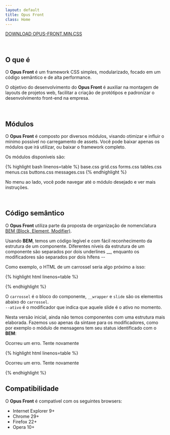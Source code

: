 ```yaml
---
layout: default
title: Opus Front
class: Home
---
```


<a href="https://raw.githubusercontent.com/andreloureiro/opus-front/master/build/opus-front.min.css" class="download-all" download="opus-front.min.css">DOWNLOAD OPUS-FRONT.MIN.CSS</a>

<br>

## O que é

O __Opus Front__ é um framework CSS simples, modularizado, focado em um código semântico e de alta performance.

O objetivo do desenvolvimento do __Opus Front__ é auxiliar na montagem de layouts de projetos web, facilitar a criação de protótipos e padronizar o desenvolvimento front-end na empresa.

<br>

## Módulos

O __Opus Front__ é composto por diversos módulos, visando otimizar e influir o mínimo possível no carregamento de assets. Você pode baixar apenas os módulos que irá utilizar, ou baixar o framework completo.

Os módulos disponíveis são:

{% highlight bash linenos=table %}
base.css
grid.css
forms.css
tables.css
menus.css
buttons.css
messages.css
{% endhighlight %}

No menu ao lado, você pode navegar até o módulo desejado e ver mais instruções.

<br>

## Código semântico

O __Opus Front__ utiliza parte da proposta de organização de nomenclatura [BEM (Block, Element, Modifier)](http://bem.info/).

Usando __BEM__, temos um código legível e com fácil reconhecimento da estrutura de um componente. Diferentes níveis da estrutura de um componente são separados por dois underlines __, enquanto os modificadores são separados por dois hífens --

Como exemplo, o HTML de um carrossel seria algo próximo a isso:

{% highlight html linenos=table %}
<div class="carrossel">
    <div class="carrossel__wrapper">
        <div class="carrossel__slide--ativo"></div>
        <div class="carrossel__slide"></div>
        <div class="carrossel__slide"></div>
    </div>
</div>
{% endhighlight %}

O `carrossel` é o bloco do componente, `__wrapper` e `slide` são os elementos abaixo do `carrossel`.<br>`--ativo` é o modificador que indica que aquele slide é o ativo no momento.

Nesta versão inicial, ainda não temos componentes com uma estrutura mais elaborada. Fazemos uso apenas da síntaxe para os modificadores, como por exemplo o módulo de mensagens tem seu status identificado com o __BEM__:

<div class="message message--error">
    <p>Ocorreu um erro. Tente novamente</p>
</div>

{% highlight html linenos=table %}
<div class="message message--error">
    <p>Ocorreu um erro. Tente novamente</p>
</div>
{% endhighlight %}

<br>

## Compatibilidade

O __Opus Front__ é compatível com os seguintes browsers:

- Internet Explorer 9+
- Chrome 29+
- Firefox 22+
- Opera 10+


